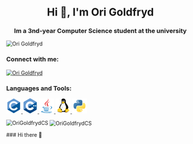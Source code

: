 <h1 align="center">Hi 👋, I'm Ori Goldfryd</h1>
<h3 align="center">Im a 3nd-year Computer Science student at the university</h3>

<p align="left"> <img src="https://komarev.com/ghpvc/?username=OriGoldfrydCS&label=Profile%20views&color=0e75b6&style=flat" alt="Ori Goldfryd" /> </p>

<h3 align="left">Connect with me:</h3>
<p align="left">
<a href="https://www.linkedin.com/in/ori-goldfryd-73503595/" target="blank"><img align="center" src="https://raw.githubusercontent.com/rahuldkjain/github-profile-readme-generator/master/src/images/icons/Social/linked-in-alt.svg" alt="Ori Goldfryd" height="30" width="40" /></a>
</p>

<h3 align="left">Languages and Tools:</h3>
<p align="left"> <a href="https://www.cprogramming.com/" target="_blank" rel="noreferrer"> <img src="https://raw.githubusercontent.com/devicons/devicon/master/icons/c/c-original.svg" alt="c" width="40" height="40"/> </a> <a href="https://www.w3schools.com/cpp/" target="_blank" rel="noreferrer"> <img src="https://raw.githubusercontent.com/devicons/devicon/master/icons/cplusplus/cplusplus-original.svg" alt="cplusplus" width="40" height="40"/> </a> <a href="https://www.java.com" target="_blank" rel="noreferrer"> <img src="https://raw.githubusercontent.com/devicons/devicon/master/icons/java/java-original.svg" alt="java" width="40" height="40"/> </a> <a href="https://www.linux.org/" target="_blank" rel="noreferrer"> <img src="https://raw.githubusercontent.com/devicons/devicon/master/icons/linux/linux-original.svg" alt="linux" width="40" height="40"/> </a> <a href="https://www.python.org" target="_blank" rel="noreferrer"> <img src="https://raw.githubusercontent.com/devicons/devicon/master/icons/python/python-original.svg" alt="python" width="40" height="40"/> </a> </p>

<p><img align="left" src="https://github-readme-stats.vercel.app/api/top-langs?username=OriGoldfrydCS&show_icons=true&locale=en&layout=compact" alt="OriGoldfrydCS" /></p>

<p>&nbsp;<img align="center" src="https://github-readme-stats.vercel.app/api?username=OriGoldfrydCS&show_icons=true&locale=en" alt="OriGoldfrydCS" /></p>
### Hi there 👋

<!--
**OriGoldfrydCS/OriGoldfrydCS** is a ✨ _special_ ✨ repository because its `README.md` (this file) appears on your GitHub profile.

Here are some ideas to get you started:

- 🔭 I’m currently working on ...
- 🌱 I’m currently learning ...
- 👯 I’m looking to collaborate on ...
- 🤔 I’m looking for help with ...
- 💬 Ask me about ...
- 📫 How to reach me: ...
- 😄 Pronouns: ...
- ⚡ Fun fact: ...
-->
